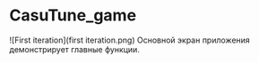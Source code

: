 # CasuTune_game
![First iteration](first iteration.png)
Основной экран приложения демонстрирует главные функции.